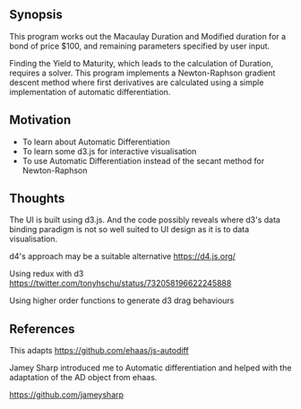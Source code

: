 ## Synopsis

This program works out the Macaulay Duration and Modified duration for a bond of price $100, and remaining parameters specified by user input. 

Finding the Yield to Maturity, which leads to the calculation of Duration, requires a solver. This program implements a Newton-Raphson gradient descent method where first derivatives are calculated using a simple implementation of automatic differentiation.

## Motivation

* To learn about Automatic Differentiation
* To learn some d3.js for interactive visualisation
* To use Automatic Differentiation instead of the secant method for Newton-Raphson 

## Thoughts

The UI is built using d3.js. And the code possibly reveals where d3's data binding paradigm is not so well suited to UI design as it is to data visualisation.

d4's approach may be a suitable alternative <https://d4.js.org/>

Using redux with d3 <https://twitter.com/tonyhschu/status/732058196622245888>

Using higher order functions to generate d3 drag behaviours

## References

This adapts <https://github.com/ehaas/js-autodiff>

Jamey Sharp introduced me to Automatic differentiation and helped with the adaptation of the AD object from ehaas.

<https://github.com/jameysharp>
